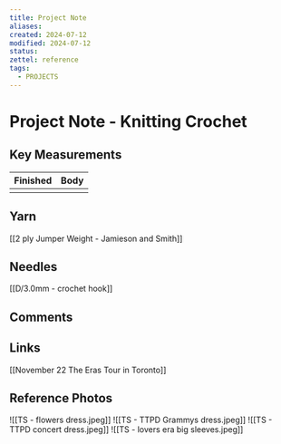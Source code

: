 ```yaml
---
title: Project Note
aliases: 
created: 2024-07-12
modified: 2024-07-12
status: 
zettel: reference
tags:
  - PROJECTS
---
```

#  Project Note - Knitting Crochet

## Key Measurements

| Finished | Body |
| -------- | ---- |
|          |      |
## Yarn
[[2 ply Jumper Weight - Jamieson and Smith]] 
## Needles
[[D/3.0mm - crochet hook]]
## Comments

## Links
[[November 22 The Eras Tour in Toronto]]

## Reference Photos
![[TS - flowers dress.jpeg]]
![[TS - TTPD Grammys dress.jpeg]]
![[TS - TTPD concert dress.jpeg]]
![[TS - lovers era big sleeves.jpeg]] 